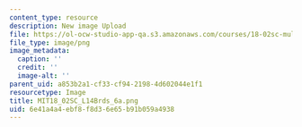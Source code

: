 ```yaml
---
content_type: resource
description: New image Upload
file: https://ol-ocw-studio-app-qa.s3.amazonaws.com/courses/18-02sc-multivariable-calculus-fall-2010/6e41a4a4ebf8f8d36e65b91b059a4938_MIT18_02SC_L14Brds_6a.png
file_type: image/png
image_metadata:
  caption: ''
  credit: ''
  image-alt: ''
parent_uid: a853b2a1-cf33-cf94-2198-4d602044e1f1
resourcetype: Image
title: MIT18_02SC_L14Brds_6a.png
uid: 6e41a4a4-ebf8-f8d3-6e65-b91b059a4938
---
```

